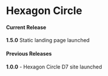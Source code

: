 
# Hexagon Circle

#### Current Release 

**1.5.0** Static landing page launched

#### Previous Releases

**1.0.0** - Hexagon Circle D7 site launched